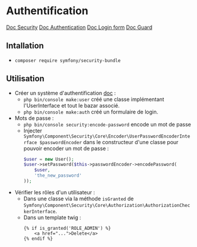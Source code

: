 # Authentification

[Doc Security](https://symfony.com/doc/current/security.html)
[Doc Authentication](https://symfony.com/doc/current/components/security/authentication.html)
[Doc Login form](https://symfony.com/doc/current/security/form_login_setup.html)
[Doc Guard](https://symfony.com/doc/current/security/guard_authentication.html)

## Intallation

* `composer require symfony/security-bundle`

## Utilisation

* Créer un système d'authentification [doc](https://symfony.com/doc/current/security.html) :
    * `php bin/console make:user` créé une classe implémentant l'UserInterface et tout le bazar associé.
    * `php bin/console make:auth` créé un formulaire de login.
* Mots de passe :
    * `php bin/console security:encode-password` encode un mot de passe
    * Injecter `Symfony\Component\Security\Core\Encoder\UserPasswordEncoderInterface $passwordEncoder` dans le constructeur d'une classe pour pouvoir encoder un mot de passe :
        ```php
        $user = new User();
        $user->setPassword($this->passwordEncoder->encodePassword(
            $user,
            'the_new_password'
        ));
        ```
* Vérifier les rôles d'un utilisateur :
    * Dans une classe via la méthode `isGranted` de `Symfony\Component\Security\Core\Authorization\AuthorizationCheckerInterface`.
    * Dans un template twig :
        ```twig
        {% if is_granted('ROLE_ADMIN') %}
            <a href="...">Delete</a>
        {% endif %}
        ```